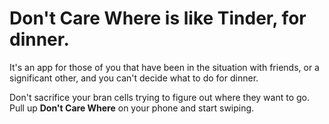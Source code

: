  # Don't Care Where is like Tinder, for dinner.

It's an app for those of you that have been in the situation with friends, or a significant other, and you can't decide what to do for dinner. 

Don't sacrifice your bran cells trying to figure out where they want to go. Pull up **Don't Care Where** on your phone and start swiping.
